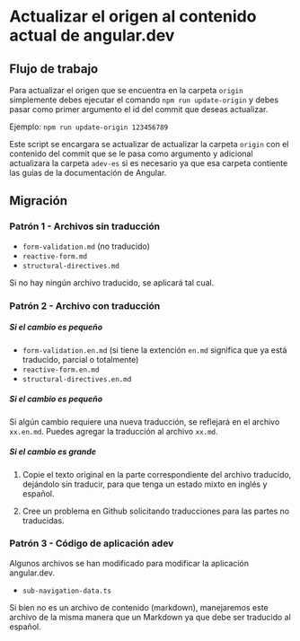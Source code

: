 # Actualizar el origen al contenido actual de angular.dev

## Flujo de trabajo

Para actualizar el origen que se encuentra en la carpeta `origin` simplemente debes ejecutar el comando `npm run update-origin` y debes pasar como primer argumento el id del commit que deseas actualizar.

Ejemplo: `npm run update-origin 123456789`

Este script se encargara se actualizar de actualizar la carpeta `origin` con el contenido del commit que se le pasa como argumento y adicional actualizara la carpeta `adev-es` si es necesario ya que esa carpeta contiente las guías de la documentación de Angular.

## Migración

### Patrón 1 - Archivos sin traducción

- `form-validation.md` (no traducido)
- `reactive-form.md`
- `structural-directives.md`

Si no hay ningún archivo traducido, se aplicará tal cual.

### Patrón 2 - Archivo con traducción

##### Si el cambio es pequeño

- `form-validation.en.md` (si tiene la extención `en.md` significa que ya está traducido, parcial o totalmente)
- `reactive-form.en.md`
- `structural-directives.en.md`

##### Si el cambio es pequeño

Si algún cambio requiere una nueva traducción, se reflejará en el archivo `xx.en.md`. Puedes agregar la traducción al archivo `xx.md`.

##### Si el cambio es grande

1. Copie el texto original en la parte correspondiente del archivo traducido, dejándolo sin traducir, para que tenga un estado mixto en inglés y español.

2. Cree un problema en Github solicitando traducciones para las partes no traducidas.

### Patrón 3 - Código de aplicación adev

Algunos archivos se han modificado para modificar la aplicación angular.dev.

- `sub-navigation-data.ts`

Si bien no es un archivo de contenido (markdown), manejaremos este archivo de la misma manera que un Markdown ya que debe ser traducido al español.